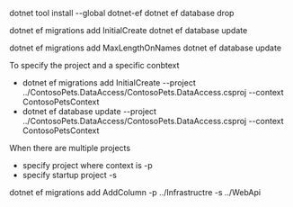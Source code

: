 dotnet tool install --global dotnet-ef
dotnet ef database drop

dotnet ef migrations add InitialCreate
dotnet ef database update

dotnet ef migrations add MaxLengthOnNames
dotnet ef database update


To specify the project and a specific conbtext
 - dotnet ef migrations add InitialCreate --project ../ContosoPets.DataAccess/ContosoPets.DataAccess.csproj --context ContosoPetsContext
 - dotnet ef database update --project ../ContosoPets.DataAccess/ContosoPets.DataAccess.csproj --context ContosoPetsContext

 When there are multiple projects
 - specify project where context is -p
 - specify startup project -s

dotnet ef migrations add AddColumn -p ../Infrastructre -s ../WebApi